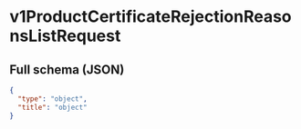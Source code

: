# v1ProductCertificateRejectionReasonsListRequest

## Full schema (JSON)
```json
{
  "type": "object",
  "title": "object"
}
```

